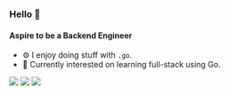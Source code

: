 ### Hello 👋

#### Aspire to be a Backend Engineer

- ⚙️ I enjoy doing stuff with `.go`.
- 🌱 Currently interested on learning full-stack using Go.

<a href="https://www.linkedin.com/in/daniel-osvaldo-rahmanto-297081218/"><img src="https://img.shields.io/badge/linkedin-%230077B5.svg?style=for-the-badge&logo=linkedin&logoColor=white"></a> 
<a href="mailto: daniel.rahmanto@gmail.com"><img src="https://img.shields.io/badge/Gmail-D14836?style=for-the-badge&logo=gmail&logoColor=white"></a>
<a href="https://leetcode.com/Tango992/"><img src="https://img.shields.io/badge/LeetCode-000000?style=for-the-badge&logo=LeetCode&logoColor=#d16c06"></a> 
